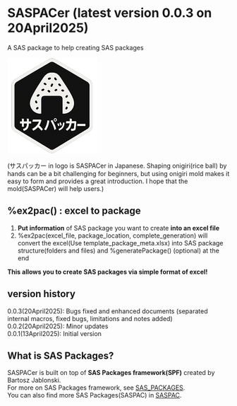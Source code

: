 # SASPACer (latest version 0.0.3 on 20April2025)
A SAS package to help creating SAS packages

![logo](https://github.com/Nakaya-Ryo/SASPACer/blob/main/saspacer_logo_small.png)

(サスパッカー in logo is SASPACer in Japanese. Shaping onigiri(rice ball) by hands can be a bit challenging for beginners, but using onigiri mold makes it easy to form and provides a great introduction. I hope that the mold(SASPACer) will help users.)

## %ex2pac() : excel to package
1. **Put information** of SAS package you want to create **into an excel file**
2. %ex2pac(excel_file, package_location, complete_generation) will convert the excel(Use template_package_meta.xlsx) into SAS package structure(folders and files) and %generatePackage() (optional) at the end
   

**This allows you to create SAS packages via simple format of excel!**

## version history
0.0.3(20April2025): Bugs fixed and enhanced documents (separated internal macros, fixed bugs, limitations and notes added)
0.0.2(20April2025): Minor updates<br>
0.0.1(13April2025): Initial version

## What is SAS Packages?
SASPACer is built on top of **SAS Packages framework(SPF)** created by Bartosz Jablonski.  
For more on SAS Packages framework, see [SAS_PACKAGES](https://github.com/yabwon/SAS_PACKAGES).<br>
You can also find more SAS Packages(SASPAC) in [SASPAC](https://github.com/SASPAC).

